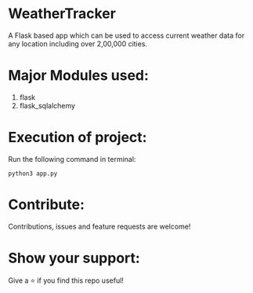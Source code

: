 # WeatherTracker
A Flask based app which can be used to access current weather data for any location including over 2,00,000 cities. 

# Major Modules used:
1. flask
2. flask_sqlalchemy

# Execution of project:
Run the following command in terminal:

    python3 app.py

# Contribute:
Contributions, issues and feature requests are welcome!

# Show your support:
Give a ⭐️ if you find this repo useful!

